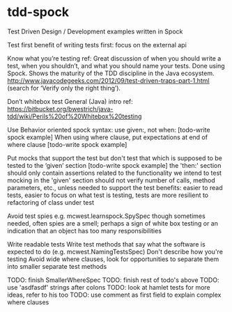 tdd-spock
=========

Test Driven Design / Development examples written in Spock 

Test first
  benefit of writing tests first: focus on the external api

Know what you’re testing
  ref:   Great discussion of when you should write a test, when you shouldn’t, and what you should name your tests. Done using Spock. Shows the maturity of the TDD discipline in the Java ecosystem. http://www.javacodegeeks.com/2012/09/test-driven-traps-part-1.html (search for ‘Verify only the right thing’).

Don’t whitebox test
  General (Java) intro ref: https://bitbucket.org/bwestrich/java-tdd/wiki/Perils%20of%20Whitebox%20testing

Use Behavior oriented spock syntax: 
  use given:, not when: [todo-write spock example]
  When using where clause, put expectations at end of where clause [todo-write spock example]

Put mocks that support the test but don't test that which is supposed to be tested to the ‘given’ section [todo-write spock example]
  the 'then:' section should only contain assertions related to the functionality we intend to test
  mocking in the 'given' section should not verify number of calls, method parameters, etc., unless needed to support the test
  benefits: easier to read tests, easier to focus on what test is testing, tests are more resilient to refactoring of class under test 

Avoid test spies
  e.g. mcwest.learnspock.SpySpec
  though sometimes needed, often spies are a smell; perhaps a sign of white box testing or an indication that an object has too many responsibilities 

Write readable tests
 Write test methods that say what the software is expected to do (e.g. mcwest.NamingTestsSpec)
 Don't describe how you're testing 
 Avoid wide where clauses, look for opportunities to separate them into smaller separate test methods 

TODO: finish SmallerWhereSpec
TODO: finish rest of todo's above 
TODO: use 'asdfasdf' strings after colons
TODO: look at hamlet tests for more ideas, refer to his too
TODO: use comment as first field to explain complex where clauses 
